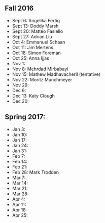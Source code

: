 ## Fall 2016

 - Sept 6: Angelika Fertig
 - Sept 13: Doddy Marsh
 - Sept 20: Matteo Fasiello
 - Sept 27: Adrian Liu
 - Oct 4: Emmanuel Schaan
 - Oct 11: Jim Mertens
 - Oct 18: Simon Foreman
 - Oct 25: Anna Ijjas
 - Nov 1:
 - Nov 8:  Mehrdad Mirbabayi
 - Nov 15: Mathew Madhavacheril (tentative)
 - Nov 22: Moritz Munchmeyer
 - Nov 29:
 - Dec 6:
 - Dec 13: Katy Clough
 - Dec 20:

## Spring 2017:

 - Jan 3: 
 - Jan 10: 
 - Jan 17: 
 - Jan 24: 
 - Jan 31: 
 - Feb 7: 
 - Feb 14: 
 - Feb 21: 
 - Feb 28: Mark Trodden
 - Mar 7: 
 - Mar 14: 
 - Mar 21: 
 - Mar 28: 
 - Apr 4:
 - Apr 11:
 - Apr 18:
 - Apr 25:
